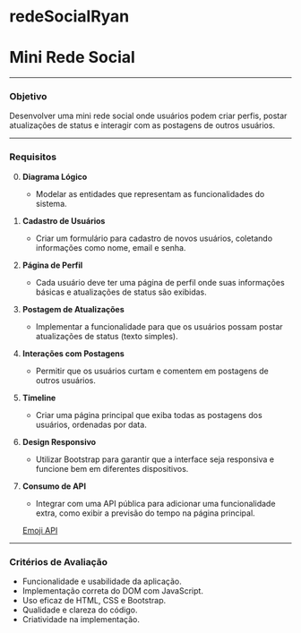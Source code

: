 # redeSocialRyan
# Mini Rede Social

 

---

### **Objetivo**
Desenvolver uma mini rede social onde usuários podem criar perfis, postar atualizações de status e interagir com as postagens de outros usuários.

---

### **Requisitos**

0. **Diagrama Lógico**
   - Modelar as entidades que representam as funcionalidades do sistema.

1. **Cadastro de Usuários**
   - Criar um formulário para cadastro de novos usuários, coletando informações como nome, email e senha.

2. **Página de Perfil**
   - Cada usuário deve ter uma página de perfil onde suas informações básicas e atualizações de status são exibidas.

3. **Postagem de Atualizações**
   - Implementar a funcionalidade para que os usuários possam postar atualizações de status (texto simples).

4. **Interações com Postagens**
   - Permitir que os usuários curtam e comentem em postagens de outros usuários.

5. **Timeline**
   - Criar uma página principal que exiba todas as postagens dos usuários, ordenadas por data.

6. **Design Responsivo**
   - Utilizar Bootstrap para garantir que a interface seja responsiva e funcione bem em diferentes dispositivos.

7. **Consumo de API**
   - Integrar com uma API pública para adicionar uma funcionalidade extra, como exibir a previsão do tempo na página principal.
     
   [Emoji API](https://emojiapi.dev/)


---

### **Critérios de Avaliação**
- Funcionalidade e usabilidade da aplicação.
- Implementação correta do DOM com JavaScript.
- Uso eficaz de HTML, CSS e Bootstrap.
- Qualidade e clareza do código.
- Criatividade na implementação.

